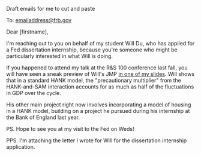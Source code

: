 Draft emails for me to cut and paste

To: emailaddress@frb.gov

Dear [firstname],

I'm reaching out to you on behalf of my student Will Du, who has applied for a Fed dissertation internship, because you're someone who might be particularly interested in what Will is doing.

If you happened to attend my talk at the R&S 100 conference last fall, you will have seen a sneak preview of Will's JMP [in one of my slides](https://econ-ark.github.io/beyond-the-streetlight/#/9/0/0).  Will shows that in a standard HANK model, the "precautionary multiplier" from the HANK-and-SAM interaction accounts for as much as half of the fluctuations in GDP over the cycle. 

His other main project right now involves incorporating a model of housing in a HANK model, building on a project he pursued during his internship at the Bank of England last year.

PS. Hope to see you at my visit to the Fed on Weds!

PPS. I'm attaching the letter I wrote for Will for the dissertation internship application.

